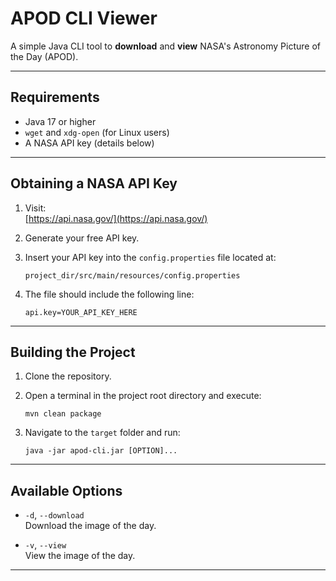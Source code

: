 # APOD CLI Viewer

A simple Java CLI tool to **download** and **view** NASA's Astronomy Picture of the Day (APOD).

---

## Requirements

- Java 17 or higher
- `wget` and `xdg-open` (for Linux users)
- A NASA API key (details below)

---

## Obtaining a NASA API Key

1. Visit:  
   [https://api.nasa.gov/](https://api.nasa.gov/)

2. Generate your free API key.

3. Insert your API key into the `config.properties` file located at:
   ```
   project_dir/src/main/resources/config.properties
   ```

4. The file should include the following line:
   ```
   api.key=YOUR_API_KEY_HERE
   ```

---

## Building the Project

1. Clone the repository.

2. Open a terminal in the project root directory and execute:
   ```
   mvn clean package
   ```

3. Navigate to the `target` folder and run:
   ```
   java -jar apod-cli.jar [OPTION]...
   ```

---

## Available Options

- `-d`, `--download`  
  Download the image of the day.

- `-v`, `--view`  
  View the image of the day.

---